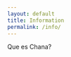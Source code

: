 ```yaml
---
layout: default
title: Information
permalink: /info/
---
```

<div class="container clearfix">
<div class="row col-mb-50">
<div class="col-12">
Que es Chana?
</div>
</div>
</div>